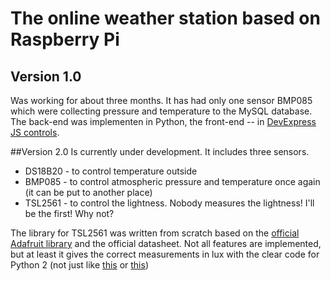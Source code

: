 # The online weather station based on Raspberry Pi

## Version 1.0
Was working for about three months. It has had only one sensor BMP085 which were collecting pressure and temperature to the MySQL database. 
The back-end was implementen in Python, the front-end -- in [DevExpress JS controls](http://js.devexpress.com/).

##Version 2.0
Is currently under development.
It includes three sensors.
* DS18B20 - to control temperature outside
* BMP085 - to control atmospheric pressure and temperature once again (it can be put to another place)
* TSL2561 - to control the lightness. Nobody measures the lightness! I'll be the first! Why not?

The library for TSL2561 was written from scratch based on the [official Adafruit library](https://github.com/adafruit/TSL2561-Arduino-Library) and the official datasheet. Not all features are implemented, but at least it gives the correct measurements in lux with the clear code for Python 2 (not just like [this](https://github.com/seanbechhofer/raspberrypi/blob/master/python/TSL2561.py) or [this](https://github.com/janheise/TSL2561))

